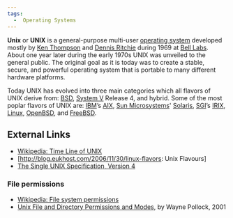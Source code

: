 ```yaml
---
tags:
  -  Operating Systems 
---
```

**Unix** or **UNIX** is a general-purpose multi-user [operating
system](operating_system.md) developed mostly by [Ken
Thompson](ken_thompson.md) and [Dennis
Ritchie](dennis_ritchie.md) during 1969 at [Bell
Labs](bell_labs.md). About one year later during the early 1970s
UNIX was unveiled to the general public. The original goal as it is
today was to create a stable, secure, and powerful operating system that
is portable to many different hardware platforms.

Today UNIX has evolved into three main categories which all flavors of
UNIX derive from: [BSD](bsd.md),
[System V](system_v.md) Release 4, and hybrid. Some of the most
poplar flavors of UNIX are: [IBM](ibm.md)’s
[AIX](aix.md), [Sun Microsystems](sun_microsystems_inc.md)'
[Solaris](solaris.md), [SGI](sgi.md)’s
[IRIX](irix.md), [Linux](linux.md),
[OpenBSD](openbsd.md), and [FreeBSD](freebsd.md).

## External Links

- [Wikipedia: Time Line of
  UNIX](http://upload.wikimedia.org/wikipedia/commons/5/50/Unix_history-simple.png)
- \[<http://blog.eukhost.com/2006/11/30/linux-flavors>: Unix Flavours\]
- [The Single UNIX Specification, Version
  4](http://www.unix.org/version4/)

### File permissions

- [Wikipedia: File system
  permissions](http://en.wikipedia.org/wiki/File_system_permissions)
- [Unix File and Directory Permissions and
  Modes](http://content.hccfl.edu/pollock/aunix1/filepermissions.htm),
  by Wayne Pollock, 2001